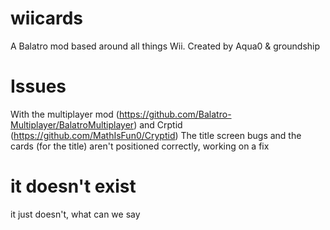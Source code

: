 # wiicards
A Balatro mod based around all things Wii.
Created by Aqua0 & groundship

# Issues

With the multiplayer mod (https://github.com/Balatro-Multiplayer/BalatroMultiplayer) and Crptid (https://github.com/MathIsFun0/Cryptid) The title screen bugs and the cards (for the title) aren't positioned correctly, working on a fix

# it doesn't exist 

it just doesn't, what can we say

